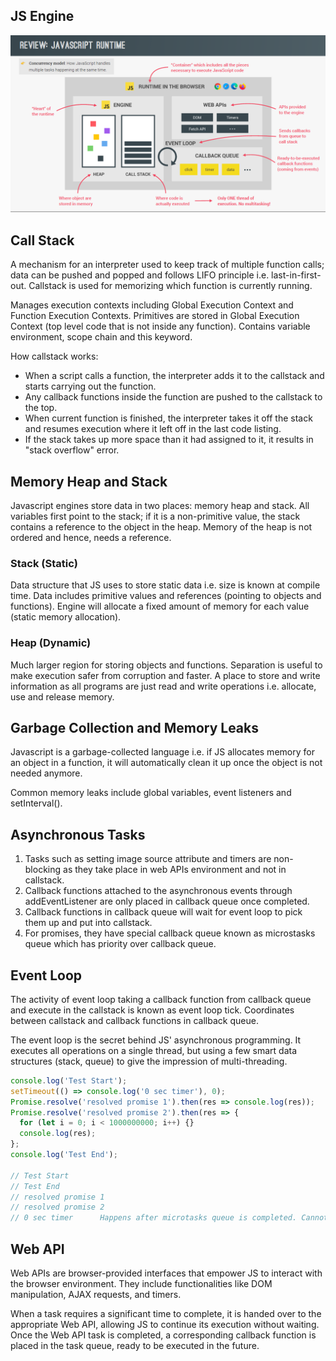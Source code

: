 ## JS Engine

<img src="./assets/js_runtime.PNG">

## Call Stack

A mechanism for an interpreter used to keep track of multiple function calls; data can be pushed and popped and follows LIFO principle i.e. last-in-first-out. Callstack is used for memorizing which function is currently running.

Manages execution contexts including Global Execution Context and Function Execution Contexts. Primitives are stored in Global Execution Context (top level code that is not inside any function). Contains variable environment, scope chain and this keyword.

How callstack works:

- When a script calls a function, the interpreter adds it to the callstack and starts carrying out the function.
- Any callback functions inside the function are pushed to the callstack to the top.
- When current function is finished, the interpreter takes it off the stack and resumes execution where it left off in the last code listing.
- If the stack takes up more space than it had assigned to it, it results in "stack overflow" error.

## Memory Heap and Stack

Javascript engines store data in two places: memory heap and stack. All variables first point to the stack; if it is a non-primitive value, the stack contains a reference to the object in the heap. Memory of the heap is not ordered and hence, needs a reference.

### Stack (Static)

Data structure that JS uses to store static data i.e. size is known at compile time. Data includes primitive values and references (pointing to objects and functions). Engine will allocate a fixed amount of memory for each value (static memory allocation).

### Heap (Dynamic)

Much larger region for storing objects and functions. Separation is useful to make execution safer from corruption and faster. A place to store and write information as all programs are just read and write operations i.e. allocate, use and release memory.

## Garbage Collection and Memory Leaks

Javascript is a garbage-collected language i.e. if JS allocates memory for an object in a function, it will automatically clean it up once the object is not needed anymore.

Common memory leaks include global variables, event listeners and setInterval().

## Asynchronous Tasks

1. Tasks such as setting image source attribute and timers are non-blocking as they take place in web APIs environment and not in callstack.
2. Callback functions attached to the asynchronous events through addEventListener are only placed in callback queue once completed.
3. Callback functions in callback queue will wait for event loop to pick them up and put into callstack.
4. For promises, they have special callback queue known as microstasks queue which has priority over callback queue.

## Event Loop

The activity of event loop taking a callback function from callback queue and execute in the callstack is known as event loop tick. Coordinates between callstack and callback functions in callback queue.

The event loop is the secret behind JS' asynchronous programming. It executes all operations on a single thread, but using a few smart data structures (stack, queue) to give the impression of multi-threading.

```js
console.log('Test Start');
setTimeout(() => console.log('0 sec timer'), 0);
Promise.resolve('resolved promise 1').then(res => console.log(res));
Promise.resolve('resolved promise 2').then(res => {
  for (let i = 0; i < 1000000000; i++) {}
  console.log(res);
};
console.log('Test End');

// Test Start
// Test End
// resolved promise 1
// resolved promise 2
// 0 sec timer      Happens after microtasks queue is completed. Cannot do high precision tasks with Javascript timers.
```

## Web API

Web APIs are browser-provided interfaces that empower JS to interact with the browser environment. They include functionalities like DOM manipulation, AJAX requests, and timers.

When a task requires a significant time to complete, it is handed over to the appropriate Web API, allowing JS to continue its execution without waiting. Once the Web API task is completed, a corresponding callback function is placed in the task queue, ready to be executed in the future.
